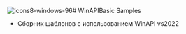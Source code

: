 ![icons8-windows-96](https://github.com/sxfour/cpp_winapi_all_projects/assets/112577182/c9cf872e-8dd0-4a9e-9745-c053ddf1411d)# WinAPIBasic Samples
- Сборник шаблонов с использованием WinAPI vs2022
